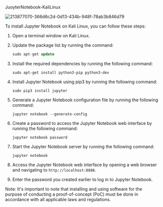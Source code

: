 JuoyterNotebook-KaliLinux

![213877070-366d6c2d-0d13-434b-948f-78ab3b846d79](https://user-images.githubusercontent.com/120317751/235748727-48facdc4-5823-4b6f-b4f7-f30d5fcfb48a.png)



To install Jupyter Notebook on Kali Linux, you can follow these steps:

1.  Open a terminal window on Kali Linux.
    
2.  Update the package list by running the command:
    
    
    
    ```sql
    sudo apt-get update
    ```
    
3.  Install the required dependencies by running the following command:
    
    
    
    ```arduino
    sudo apt-get install python3-pip python3-dev
    ```
    
4.  Install Jupyter Notebook using pip3 by running the following command:
    
    `sudo pip3 install jupyter`
    
5.  Generate a Jupyter Notebook configuration file by running the following command:
    
 
    
    ```arduino
    jupyter notebook --generate-config
    ```
    
6.  Create a password to access the Jupyter Notebook web interface by running the following command:
    
    `jupyter notebook password`
    
7.  Start the Jupyter Notebook server by running the following command:
    
    `jupyter notebook`
    
8.  Access the Jupyter Notebook web interface by opening a web browser and navigating to `http://localhost:8888`.
    
9.  Enter the password you created earlier to log in to Jupyter Notebook.
    

Note: It's important to note that installing and using software for the purpose of conducting a proof-of-concept (PoC) must be done in accordance with all applicable laws and regulations.

